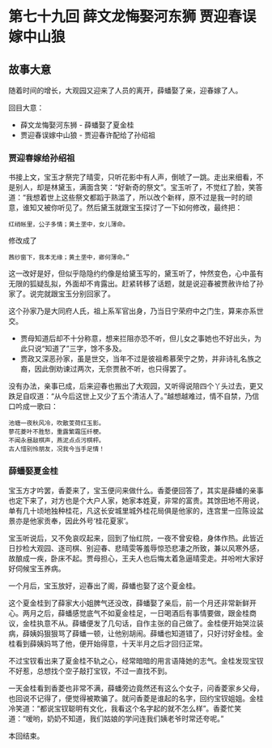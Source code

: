 # 第七十九回 薛文龙悔娶河东狮 贾迎春误嫁中山狼

## 故事大意

随着时间的增长，大观园又迎来了人员的离开，薛蟠娶了亲，迎春嫁了人。

回目大意：

* 薛文龙悔娶河东狮 - 薛蟠娶了夏金桂
* 贾迎春误嫁中山狼 - 贾迎春许配给了孙绍祖

### 贾迎春嫁给孙绍祖

书接上文，宝玉才祭完了晴雯，只听花影中有人声，倒唬了一跳。走出来细看，不是别人，却是林黛玉，满面含笑：“好新奇的祭文”。宝玉听了，不觉红了脸，笑答道：“我想着世上这些祭文都蹈于熟滥了，所以改个新样，原不过是我一时的顽意，谁知又被你听见了。然后黛玉就跟宝玉探讨了一下如何修改，最终把：

```shell
红绡帐里，公子多情；黄土垄中，女儿薄命。
```

修改成了

```shell
茜纱窗下，我本无缘；黄土垄中，卿何薄命。”
```

这一改好是好，但似乎隐隐约约像是给黛玉写的，黛玉听了，忡然变色，心中虽有无限的狐疑乱拟，外面却不肯露出。赶紧转移了话题，就是说迎春被贾赦许给了孙家了。说完就跟宝玉分别回家了。

这个孙家乃是大同府人氏，祖上系军官出身，乃当日宁荣府中之门生，算来亦系世交。

* 贾母知道后却不十分称意，想来拦阻亦恐不听，但儿女之事她也不好出头，为此只说“知道了”三字，馀不多及。
* 贾政又深恶孙家，虽是世交，当年不过是彼祖希慕荣宁之势，并非诗礼名族之裔，因此倒劝谏过两次，无奈贾赦不听，也只得罢了。

没有办法，亲事已成，后来迎春也搬出了大观园，又听得说陪四个丫头过去，更又跌足自叹道：“从今后这世上又少了五个清洁人了。”越想越难过，情不自禁，乃信口吟成一歌曰：

```shell
池塘一夜秋风冷，吹散芰荷红玉影。
蓼花菱叶不胜愁，重露繁霜压纤梗。
不闻永昼敲棋声，燕泥点点污棋枰。
古人惜别怜朋友，况我今当手足情！
```

### 薛蟠娶夏金桂

宝玉方才吟罢，香菱来了，宝玉便问来做什么。香菱便回答了，其实是薛蟠的亲事也定下来了，对方也是个大户人家，她家本姓夏，非常的富贵。其馀田地不用说，单有几十顷地独种桂花，凡这长安城里城外桂花局俱是他家的，连宫里一应陈设盆景亦是他家贡奉，因此外号‘桂花夏家’。

宝玉听说后，又不免哀叹起来，回到了怡红院，一夜不曾安稳，身体作热。此皆近日抄检大观园、逐司棋、别迎春、悲晴雯等羞辱惊恐悲凄之所致，兼以风寒外感，故酿成一疾，卧床不起。贾母担心，王夫人也后悔太着急逼晴雯走。并吩咐大家好好伺候宝玉养病。

一个月后，宝玉放好，迎春出了阁，薛蟠也娶了这个夏金桂。

这个夏金桂到了薛家大小姐脾气还没改，薛蟠娶了亲后，前一个月还非常新鲜开心。两月之后，薛蟠感觉底气不如夏金桂足，一日喝酒后有事情要做，跟金桂商议，金桂执意不从。薛蟠便发了几句话，自作主张的自己做了。金桂便开始哭泣装病，薛姨妈狠狠骂了薛蟠一顿，让他别胡闹。薛蟠也知道错了，只好讨好金桂。金桂看到薛姨妈骂了他，便开始得意，十天半月之后才回归正常。

不过宝钗看出来了夏金桂不轨之心，经常暗暗的用言语降她的志气。金桂发现宝钗不好惹，总想找个空子敲打宝钗，不过一直找不到。

一天金桂看到香菱也非常不满，薛蟠旁边竟然还有这么个女子，问香菱家乡父母，也回说不记得了，便觉得被欺骗了。就问香菱是谁起的名字，回约宝钗姐姐。金桂冷笑道：“都说宝钗聪明有文化，我看这个名字起的就不怎么样”。香菱忙笑道：“嗳哟，奶奶不知道，我们姑娘的学问连我们姨老爷时常还夸呢。”

本回结束。
